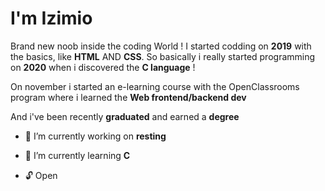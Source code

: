 I'm Izimio
= 

Brand new noob inside the coding World ! I started codding on __2019__ with the basics, like __HTML__ AND __CSS__.
So basically i really started programming on __2020__ when i discovered the __C language__ ! 
 
On november i started an e-learning course with the OpenClassrooms program where i learned the __Web frontend/backend dev__
                        
And i've been recently __graduated__ and earned a __degree__
  
 * 🔭 I’m currently working on  __resting__ 
   
    
 * 🎈 I’m currently learning  __C__ 
 
 * 🔓 Open
 
